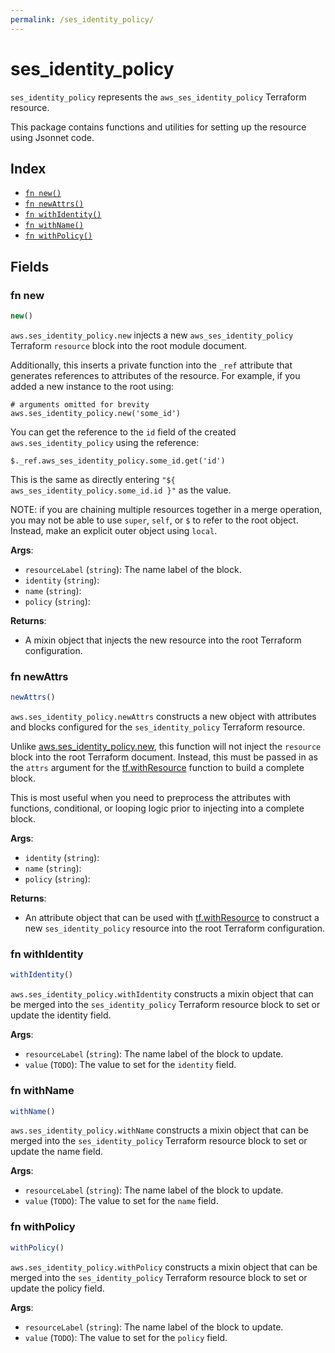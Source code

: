```yaml
---
permalink: /ses_identity_policy/
---
```


# ses_identity_policy

`ses_identity_policy` represents the `aws_ses_identity_policy` Terraform resource.



This package contains functions and utilities for setting up the resource using Jsonnet code.


## Index

* [`fn new()`](#fn-new)
* [`fn newAttrs()`](#fn-newattrs)
* [`fn withIdentity()`](#fn-withidentity)
* [`fn withName()`](#fn-withname)
* [`fn withPolicy()`](#fn-withpolicy)

## Fields

### fn new

```ts
new()
```


`aws.ses_identity_policy.new` injects a new `aws_ses_identity_policy` Terraform `resource`
block into the root module document.

Additionally, this inserts a private function into the `_ref` attribute that generates references to attributes of the
resource. For example, if you added a new instance to the root using:

    # arguments omitted for brevity
    aws.ses_identity_policy.new('some_id')

You can get the reference to the `id` field of the created `aws.ses_identity_policy` using the reference:

    $._ref.aws_ses_identity_policy.some_id.get('id')

This is the same as directly entering `"${ aws_ses_identity_policy.some_id.id }"` as the value.

NOTE: if you are chaining multiple resources together in a merge operation, you may not be able to use `super`, `self`,
or `$` to refer to the root object. Instead, make an explicit outer object using `local`.

**Args**:
  - `resourceLabel` (`string`): The name label of the block.
  - `identity` (`string`): 
  - `name` (`string`): 
  - `policy` (`string`): 

**Returns**:
- A mixin object that injects the new resource into the root Terraform configuration.


### fn newAttrs

```ts
newAttrs()
```


`aws.ses_identity_policy.newAttrs` constructs a new object with attributes and blocks configured for the `ses_identity_policy`
Terraform resource.

Unlike [aws.ses_identity_policy.new](#fn-sesidentitypolicynew), this function will not inject the `resource`
block into the root Terraform document. Instead, this must be passed in as the `attrs` argument for the
[tf.withResource](https://github.com/tf-libsonnet/core/tree/main/docs#fn-withresource) function to build a complete block.

This is most useful when you need to preprocess the attributes with functions, conditional, or looping logic prior to
injecting into a complete block.

**Args**:
  - `identity` (`string`): 
  - `name` (`string`): 
  - `policy` (`string`): 

**Returns**:
  - An attribute object that can be used with [tf.withResource](https://github.com/tf-libsonnet/core/tree/main/docs#fn-withresource) to construct a new `ses_identity_policy` resource into the root Terraform configuration.


### fn withIdentity

```ts
withIdentity()
```

`aws.ses_identity_policy.withIdentity` constructs a mixin object that can be merged into the `ses_identity_policy`
Terraform resource block to set or update the identity field.



**Args**:
  - `resourceLabel` (`string`): The name label of the block to update.
  - `value` (`TODO`): The value to set for the `identity` field.


### fn withName

```ts
withName()
```

`aws.ses_identity_policy.withName` constructs a mixin object that can be merged into the `ses_identity_policy`
Terraform resource block to set or update the name field.



**Args**:
  - `resourceLabel` (`string`): The name label of the block to update.
  - `value` (`TODO`): The value to set for the `name` field.


### fn withPolicy

```ts
withPolicy()
```

`aws.ses_identity_policy.withPolicy` constructs a mixin object that can be merged into the `ses_identity_policy`
Terraform resource block to set or update the policy field.



**Args**:
  - `resourceLabel` (`string`): The name label of the block to update.
  - `value` (`TODO`): The value to set for the `policy` field.
